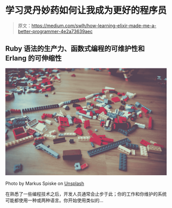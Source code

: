 # 学习灵丹妙药如何让我成为更好的程序员

> 原文：<https://medium.com/swlh/how-learning-elixir-made-me-a-better-programmer-4e2a73639aec>

## Ruby 语法的生产力、函数式编程的可维护性和 Erlang 的可伸缩性

![](img/f4cb6bdd9cde347a31e6e675fd3b4b28.png)

Photo by Markus Spiske on [Unsplash](https://unsplash.com/photos/C0koz3G1I4I)

在熟悉了一些编程技术之后，开发人员通常会止步于此；你的工作和你维护的系统可能都使用一种或两种语言。你开始使用类似的…